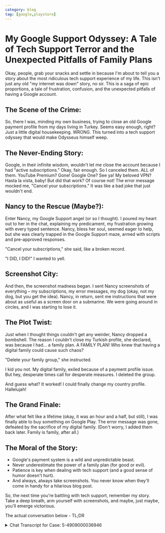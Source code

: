 ```yaml
---
category: blog
tag: [google,playstore]
---
```


# My Google Support Odyssey: A Tale of Tech Support Terror and the Unexpected Pitfalls of Family Plans

Okay, people, grab your snacks and settle in because I'm about to tell you a story about the most ridiculous tech support experience of my life.  This isn't just any old "my internet was down" story, no sir. This is a saga of epic proportions, a tale of frustration, confusion, and the unexpected pitfalls of having a Google account.

## The Scene of the Crime:

So, there I was, minding my own business, trying to close an old Google payment profile from my days living in Turkey. Seems easy enough, right? Just a little digital housekeeping.  WRONG. This turned into a tech support odyssey that would make Odysseus himself weep.

## The Never-Ending Story:

Google, in their infinite wisdom, wouldn't let me close the account because I had "active subscriptions."  Okay, fair enough. So I canceled them. ALL of them. YouTube Premium? Gone! Google One?  See ya!  My beloved VPN?  Hasta la vista, baby! But did that work? Of course not! The error message mocked me, "Cancel your subscriptions." It was like a bad joke that just wouldn't end.

## Nancy to the Rescue (Maybe?):

Enter Nancy, my Google Support angel (or so I thought).  I poured my heart out to her in the chat, explaining my predicament, my frustration growing with every typed sentence. Nancy, bless her soul, seemed eager to help, but she was clearly trapped in the Google Support maze, armed with scripts and pre-approved responses.

"Cancel your subscriptions," she said, like a broken record.

"I DID, I DID!" I wanted to yell.

## Screenshot City:

And then, the screenshot madness began. I sent Nancy screenshots of everything – my subscriptions, my error messages, my dog (okay, not my dog, but you get the idea). Nancy, in return, sent me instructions that were about as useful as a screen door on a submarine. We were going around in circles, and I was starting to lose it.

## The Plot Twist:

Just when I thought things couldn't get any weirder, Nancy dropped a bombshell.  The reason I couldn't close my Turkish profile, she declared, was because I had... a family plan. A FAMILY PLAN! Who knew that having a digital family could cause such chaos?

"Delete your family group," she instructed.

I kid you not.  My digital family, exiled because of a payment profile issue.  But hey, desperate times call for desperate measures. I deleted the group.

And guess what? It worked! I could finally change my country profile. Hallelujah!

## The Grand Finale:

After what felt like a lifetime (okay, it was an hour and a half, but still), I was finally able to buy something on Google Play. The error message was gone, defeated by the sacrifice of my digital family. (Don't worry, I added them back later. Family is family, after all.)

## The Moral of the Story:

* Google's payment system is a wild and unpredictable beast.
* Never underestimate the power of a family plan (for good or evil).
* Patience is key when dealing with tech support (and a good sense of humor doesn't hurt).
* And always, always take screenshots. You never know when they'll come in handy for a hilarious blog post.

So, the next time you're battling with tech support, remember my story. Take a deep breath, arm yourself with screenshots, and maybe, just maybe, you'll emerge victorious.

The actual conversation below - TL;DR

<details>
<summary>Chat Transcript for Case: 5-4909000036946</summary>

### Thanks for Contacting Support

You can find a copy of the conversation you requested below.

#### Chat Transcript for Case: 5-4909000036946  
**Date:** Nov 13, 1:11 PM (Pacific Time)

**1:11:38 PM** – *Nancy joined the conversation.*  
**Nancy:** Welcome! Your Case ID is **5-4909000036946**. Refer to this if you need to contact us again.  
The chat will stay open for 24 hours after your last message. If you step away, you can come back anytime.

**1:11:42 PM** – *Waqas Rana joined the conversation.*  
**Waqas Rana:** Hi Nancy

**1:12:10 PM**  
**Nancy:** Hello! Thank you for contacting Google Support. My name is Nancy. Am I speaking with Waqas?

**1:12:45 PM**  
**Waqas Rana:** Yes, I am Waqas.  
**Nancy:** May I also please confirm if your email is **waqaskhan137@gmail.com**?

**1:12:47 PM**  
**Waqas Rana:** Hi, I’m trying to close my payment profile but I can’t. When I try, it asks me to cancel all my subscriptions, which I already did. Now it still says the same thing. The only thing left under my services is payouts, which I can’t cancel through any settings. I’m stuck and need help.  
**Nancy:** Thank you for confirming.  
**Waqas Rana:** Yes, this is my email.

**1:13:02 PM**  
**Nancy:** Thank you for that information. I understand that you want to close a payment profile.  
**Nancy:** I definitely understand where you are coming from. No worries, I want to assure you that I will do everything possible to help. Let’s work on this together.

**1:15:18 PM**  
**Waqas Rana:** I’ve been living in Turkey for over a year and created a payment profile there. Now, I no longer live in Turkey and don’t have access to my Turkish bank account. The profile is useless, and I can’t make any purchases because it gives me an error saying, "Something went wrong" when I try using my card.

**1:18:08 PM**  
**Waqas Rana:** Can you guide me on how I can fix this issue?  
**Nancy:** Thank you for that information. Let me go ahead and check your account.

**1:19:21 PM**  
**Nancy:** Let me go ahead and check your account.

**1:19:40 PM**  
**Waqas Rana:** Ok

**1:19:45 PM**  
**Nancy:** May I place our chat on hold for about 2-3 minutes while I look into this?

**1:20:04 PM**  
**Nancy:** Upon checking here, Waqas.

**1:20:13 PM**  
**Waqas Rana:** Sure

**1:20:17 PM**  
**Nancy:** Upon checking here, it seems that the **subscription effectivity** of the cancellation will be on the next billing date. If you are canceling today, you need to wait for the billing cycle to cancel your subscription.

**1:20:37 PM**  
**Nancy:** I hope this information helps.

**1:20:56 PM**  
**Waqas Rana:** Oh, so if the subscription ends in 3 months, I wait for it, and then I can close it? There must be another way ☹️

**1:21:31 PM**  
**Waqas Rana:** There has to be a way ☹️

**1:21:38 PM**  
**Nancy:** Yes, that is correct, Waqas.

**1:21:43 PM**  
**Nancy:** Let me check this for you.

**1:21:48 PM**  
**Nancy:** May I please put you on hold for about 2-3 minutes while I look into your concern?

**1:21:54 PM**  
**Waqas Rana:** Sure

**1:24:24 PM**  
**Nancy:** Thank you for patiently waiting.

**1:24:30 PM**  
**Nancy:** Did you use **waqaskhan137@gmail.com** to make the purchase?

**1:24:36 PM**  
**Waqas Rana:** Yes

**1:24:40 PM**  
**Nancy:** Thank you for confirming.

**1:24:53 PM**  
**Nancy:** And may I know what type of subscription that you would like to cancel?

**1:25:40 PM**  
**Waqas Rana:** I have Google One, YouTube, VPN.

**1:25:45 PM**  
**Waqas Rana:** Let me share the screenshot.

**1:26:13 PM**  
**Nancy:** Sure, please go ahead.

**1:27:34 PM**  
**Waqas Rana:** **Rana Muhammad Waqas**  
**Subscriptions and Services**  
Google One 2 TB (Google One) - *You canceled this service.*  
Google Play Kaspersky Standard (1 device, 1-year) with Trial (VPN & Antivirus by Kaspersky) - *You canceled this service.*  
Google Play Pocket Premium - Yearly (Pocket: Save. Read. Grow.) - *You canceled this service.*  
Google Play UFC Fight Pass Annual Subscription (UFC) - *You canceled this service.*  
Google Play Unlimited traffic 1 year with special offer (VPN Kaspersky: Fast & Secure) - *You canceled this service.*  
Google Play Weekly Subscription (Chatly - AI ChatBot Assistant) - *You canceled this service.*  
YouTube YouTube Premium - *You canceled this service.*

**1:27:53 PM**  
**Nancy:** Thank you for that information.

**1:28:26 PM**  
**Waqas Rana:** Screenshot_20241114_022824_Chrome.jpg

**1:31:45 PM**  
**Waqas Rana:** Can you help?

**1:31:53 PM**  
**Nancy:** Let me check this for you.

**1:32:02 PM**  
**Waqas Rana:** Ok

**1:33:26 PM**  
**Nancy:** Okay let me try to cancel this one by one, okay Waqas.

**1:33:37 PM**  
**Waqas Rana:** Ok

**1:36:35 PM**  
**Nancy:** Upon checking, the UFC fight pass is already canceled.

**1:37:59 PM**  
**Waqas Rana:** Another thing, I would be happy that if I can use my current payment profile to pay, I would not be worried about closing this one even.

**1:39:25 PM**  
**Waqas Rana:** Screenshot_20241114_023942_Google Play Store.png

**1:39:26 PM**  
**Waqas Rana:** Whenever I try to buy something, it gives me an error.

**1:39:33 PM**  
**Waqas Rana:** How can I fix this issue?

**1:39:46 PM**  
**Waqas Rana:** My account is useless, I cannot buy anything now.

**1:40:01 PM**  
**Nancy:** Thank you for that information.

**1:40:37 PM**  
**Nancy:** I’m really sorry for this, however, let me investigate your account.

**1:40:54 PM**  
**Waqas Rana:** Ok

**1:41:02 PM**  
**Nancy:** May I please put you on hold for about 2-3 minutes while I look into your concern?

**1:41:09 PM**  
**Waqas Rana:** Sure

**1:46:01 PM**  
**Nancy:** Thank you for patiently waiting.

**1:46:31 PM**  
**Nancy:** Upon checking, Waqas, it's all already canceled.

**1:46:49 PM**  
**Waqas Rana:** Ok

**1:47:02 PM**  
**Waqas Rana:** Can you check why I cannot buy anything?

**1:47:22 PM**  
**Nancy:** I completely understand the importance of this matter to you, and I can only imagine how difficult it is for you to experience that. No worries, I want to assure you that I will do everything possible to help. Let’s work on this together.

**1:47:29 PM**  
**Nancy:** Please bear with me, Waqas.

**1:47:33 PM**  
**Waqas Rana:** Screenshot_20241114_023942_Google Play Store.png

**1:47:34 PM**  
**Waqas Rana:** I get this error whenever I try to purchase something.

**1:47:56 PM**  
**Waqas Rana:** Ok, I am here, please help 🙏

**1:48:30 PM**  
**Nancy:** Sure, nothing to worry about for this, Waqas. I’m really sorry for the inconvenience and the long process for this one.

**1:50:40 PM**  
**Nancy:** 1.  On your device, go to pay.google.com.  
2.  Select Settings.  
3.  Under “Payments profile status,” select Close payments profile.  
4.  In the pop-up window, select Continue.

**1:50:54 PM**  
**Nancy:** You may follow these steps, Waqas.

**1:51:06 PM**  
**Waqas Rana:** Let me follow and get back.

**1:51:15 PM**  
**Waqas Rana:** Which profile do I close?

**1:53:07 PM**  
**Nancy:** You will decide what account you would like to close, Waqas.

**1:53:15 PM**  
**Nancy:** I hope this information helps.

**1:53:58 PM**  
**Waqas Rana:** I am getting the same error.

**1:54:18 PM**  
**Nancy:** Could you please send me a screenshot?

**1:54:39 PM**  
**Waqas Rana:** Screenshot_20241114_025240_Chrome.png

**1:54:40 PM**  
**Waqas Rana:** I only want to close it so I may be able to purchase services with the active profile I have.

**1:56:24 PM**  
**Nancy:** Yes, once you close the profile, all of the subscriptions will automatically close, and all of your transactions will be in the account.

**1:56:29 PM**  
**Waqas Rana:** The original issue is me not being able to purchase any services.

**1:56:38 PM**  
**Nancy:** Yes, I understand, Waqas.

**1:57:01 PM**  
**Nancy:** Could you please send me a screenshot of why you cannot make a purchase?

**1:59:07 PM**  
**Waqas Rana:** Screenshot_20241114_025825_Google Play Store.png

**1:59:09 PM**  
**Waqas Rana:** This is the error I get when I try to purchase anything, like a game service.

**1:59:21 PM**  
**Waqas Rana:** Can you see the screenshot?

**2:00:35 PM**  
**Nancy:** Thank you for the screenshot.

**2:02:36 PM**  
**Nancy:** May I know where you are physically located right now, Waqas?

**2:03:20 PM**  
**Waqas Rana:** Pakistan

**2:03:37 PM**  
**Waqas Rana:** I’m having issues making any purchases on my Google Play account. Every time I try, I get an error message saying, "Something went wrong."

Here’s what happened: I originally created a payment profile while I was living in Turkey, and it worked fine. Now that I’ve moved back to Pakistan, I created a new payment profile for Pakistan. Since then, I’ve been getting this error whenever I try to buy anything on my Google account.

I tried closing the Turkish payment profile, but it asked me to cancel all my subscriptions first. I canceled all of them, but it now says I need to wait for the subscriptions to fully end before I can close the profile. I’m stuck in a loop where I can’t close the old profile, and I can’t make any purchases with the new one. It’s frustrating and I need help resolving this issue.

**2:03:55 PM**  
**Waqas Rana:** Here is the full context.

**2:05:15 PM**  
**Nancy:** Thank you for that information.

**2:06:09 PM**  
**Nancy:** Please allow me another 2-3 minutes. Thanks, Waqas.

**2:06:23 PM**  
**Waqas Rana:** Ok, Nancy.

**2:06:40 PM**  
**Waqas Rana:** But it's already been 1 hour of me trying to explain my issue.

**2:06:55 PM**  
**Waqas Rana:** It seems like you are stuck in a loop as well.

**2:07:48 PM**  
**Waqas Rana:** Can you please try to fix it quicker or pass it on to someone who knows what is going on?

**2:08:58 PM**  
**Nancy:** Yes, sure, we can fix this quickly right now. So sorry for this, Waqas.

**2:11:17 PM**  
**Nancy:** Hi Waqas, upon checking here that you already made a profile in Pakistan.

**2:12:31 PM**  
**Waqas Rana:** Which is not working to buy anything.

**2:12:40 PM**  
**Waqas Rana:** That's why I am frustrated.

**2:13:31 PM**  
**Nancy:** Yes, I understand, Waqas. I'm really sorry for this, however.

**2:13:48 PM**  
**Waqas Rana:** Do you have a solution to this?

**2:14:16 PM**  
**Waqas Rana:** I do not want to be wasting my time and still have the same issue; that would make me feel even worse.

**2:14:22 PM**  
**Nancy:** 1.  Open the Google Play Store app Google Play.  
2.  At the top right, tap the profile.  
3.  Tap Settings, then General, then Account and device preferences, then Country and profiles.  
4.  Tap the country or region where you want to add an account.  
5.  Follow the on-screen instructions to add a payment method for that country or region.

**2:15:34 PM**  
**Nancy:** Reminder: Your profile can take up to 48 hours to update.

**2:17:14 PM**  
**Waqas Rana:** I do not have Pakistan option in country.  
**Waqas Rana:** Screenshot_20241114_031727_Google Play Store.png

**2:17:23 PM**  
**Waqas Rana:** Please check the screenshot I attached.

**2:18:00 PM**  
**Nancy:** And also for the limitations of switching between payment profiles.

**2:18:24 PM**  
**Nancy:** User can only change their Play Country once per year, and once changed, can't change it back for one year.

**2:18:47 PM**  
**Waqas Rana:** So can I change it or not now?

**2:19:06 PM**  
**Waqas Rana:** ?

**2:19:54 PM**  
**Waqas Rana:** How do I change it to Pakistan? It doesn't even give me an option or warning or error.

**2:19:55 PM**  
**Waqas Rana:** Screenshot_20241114_031727_Google Play Store.png

**2:20:04 PM**  
**Waqas Rana:** Nancy?

**2:20:44 PM**  
**Nancy:** Let me check first your screenshot.

**2:21:06 PM**  
**Nancy:** Yep, you can change it to Pakistan, Waqas.

**2:21:15 PM**  
**Waqas Rana:** How?

**2:21:25 PM**  
**Waqas Rana:** No option to change it to Pakistan.

**2:21:41 PM**  
**Nancy:** Once you change your profile, it will update within 48 hours.

**2:22:00 PM**  
**Waqas Rana:** How to change the profile?

**2:22:45 PM**  
**Nancy:** You try to click the country.

**2:23:00 PM**  
**Waqas Rana:** I am; it's not doing anything.

**2:23:44 PM**  
**Nancy:** Okay, so sorry for that. Let me check this one first, Waqas.

**2:24:57 PM**  
**Waqas Rana:** I am tapping on country or profile; it's not working.  
**Waqas Rana:** Screen_Recording_20241114_032424_Google Play Store_1.gif

**2:25:24 PM**  
**Nancy:** To give you the right information, may I place this chat on hold for 2-3 minutes?

**2:25:46 PM**  
**Waqas Rana:** Please do whatever, but fix my issue quickly.

**2:29:59 PM**  
**Nancy:** Hi Waqas, did you see any active subscriptions on your end? Please tell me if you have any active subscriptions.

**2:31:19 PM**  
**Waqas Rana:** Screenshot_20241114_033120_Chrome.png  
**Waqas Rana:** I see this.

**2:31:28 PM**  
**Waqas Rana:** And I cannot cancel it.

**2:31:41 PM**  
**Waqas Rana:** Please check the screenshot.

**2:32:05 PM**  
**Nancy:** Okay, thanks for this, Waqas.

**2:33:12 PM**  
**Waqas Rana:** So why can't I change my profile or country?

**2:33:14 PM**  
**Waqas Rana:** ?

**2:33:19 PM**  
**Waqas Rana:** Any clue?

**2:35:11 PM**  
**Nancy:** Please bear with me; I need to convey this to our higher specialist.

**2:35:40 PM**  
**Waqas Rana:** Ok

**2:38:59 PM**  
**Nancy:** Please bear with me.

**2:40:47 PM**  
**Waqas Rana:** Ok, waiting.

**2:41:16 PM**  
**Nancy:** Please allow me 3-5 minutes, Waqas.

**2:41:29 PM**  
**Waqas Rana:** Ok

**2:45:37 PM**  
**Waqas Rana:** Any luck?

**2:46:12 PM**  
**Nancy:** Hi Waqas, thanks for patiently waiting.

**2:46:55 PM**  
**Waqas Rana:** ?

**2:47:57 PM**  
**Nancy:** Please bear with me, really sorry for the long process, Waqas. Nothing to worry about; I will make sure that I provide the right information so that we can fix this concern.

**2:48:58 PM**  
**Waqas Rana:** Ok

**2:50:32 PM**  
**Nancy:** Hi Waqas, thank you so much for patiently waiting.

**2:51:20 PM**  
**Waqas Rana:** Please cut to the chase; do you have a solution for me or not?

**2:51:25 PM**  
**Nancy:** Upon checking here, we cannot cancel this subscription on our end because this is a different platform.

**2:51:39 PM**  
**Nancy:** https://support.google.com/merchants#contact=1&topic=12158920

**2:52:14 PM**  
**Waqas Rana:** What about changing the country profile?

**2:54:37 PM**  
**Waqas Rana:** ?

**2:55:43 PM**  
**Waqas Rana:** Hello, Nancy.

**2:55:49 PM**  
**Waqas Rana:** Are you there?

**2:55:51 PM**  
**Nancy:** Yes, if you would like to change your payment profile, we have another way. You can delete your family group.

**2:56:15 PM**  
**Waqas Rana:** Ok, please guide me on how to delete the family group.

**2:56:48 PM**  
**Nancy:** Sure, please bear with me, Waqas.

**3:00:46 PM**  
**Nancy:** Hi Waqas, you may follow these steps.  
1.  Go to g.co/YourFamily.  
2.  Select the family member that you want to remove.  
3.  Select Remove member, then Remove.

**3:02:46 PM**  
**Nancy:** Please tell me how it goes.

**3:04:16 PM**  
**Waqas Rana:** I have deleted the family members.

**3:04:21 PM**  
**Waqas Rana:** Now what to do?

**3:06:10 PM**  
**Waqas Rana:** I have deleted the family group as well.

**3:07:08 PM**  
**Nancy:** Alright, thanks for that information, Waqas. Once you delete your family member, try to switch your payments profile.

**3:07:12 PM**  
**Waqas Rana:** It is letting me change the country profile now.

**3:07:48 PM**  
**Waqas Rana:** Thank you 🙏 Nancy.

**3:07:57 PM**  
**Nancy:** Yes, Waqas, please let me know how it goes.

**3:08:07 PM**  
**Nancy:** Does it work?

**3:08:33 PM**  
**Waqas Rana:** Yes, it is letting me change the country, but let me try to purchase something.

**3:08:42 PM**  
**Waqas Rana:** And see if I get the error or not.

**3:09:36 PM**  
**Nancy:** Wonderful, Waqas. I'm glad that we have already changed your play country. Reminder: Your profile can take up to 48 hours to update.

**3:10:32 PM**  
**Waqas Rana:** I can buy now.

**3:10:37 PM**  
**Waqas Rana:** It changed already.

**3:10:44 PM**  
**Waqas Rana:** Nancy, you are a legend.

**3:11:16 PM**  
**Nancy:** Wonderful, thanks so much. I’m really glad that we already made it.

**3:11:20 PM**  
**Waqas Rana:** Who would have thought I was having this issue because I had a family group created?

**3:12:27 PM**  
**Nancy:** Yes, especially Waqas. I’m really sorry for the long process we went through, but I'm glad we found a way to change the payment profile.  
**Nancy:** Is there anything else that I can help you with aside from this?

**3:12:59 PM**  
**Waqas Rana:** I think I am good for now 😄  
**Waqas Rana:** Thank you.  
*Waqas Rana ended the conversation.*


</details>